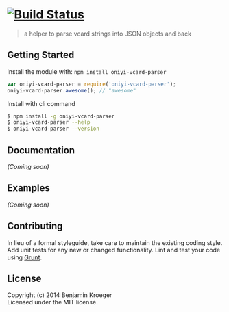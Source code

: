 #  [![Build Status](https://secure.travis-ci.org/benkroeger/oniyi-vcard-parser.png?branch=master)](http://travis-ci.org/benkroeger/oniyi-vcard-parser)

> a helper to parse vcard strings into JSON objects and back


## Getting Started

Install the module with: `npm install oniyi-vcard-parser`

```js
var oniyi-vcard-parser = require('oniyi-vcard-parser');
oniyi-vcard-parser.awesome(); // "awesome"
```

Install with cli command

```sh
$ npm install -g oniyi-vcard-parser
$ oniyi-vcard-parser --help
$ oniyi-vcard-parser --version
```




## Documentation

_(Coming soon)_


## Examples

_(Coming soon)_


## Contributing

In lieu of a formal styleguide, take care to maintain the existing coding style. Add unit tests for any new or changed functionality. Lint and test your code using [Grunt](http://gruntjs.com).


## License

Copyright (c) 2014 Benjamin Kroeger  
Licensed under the MIT license.
